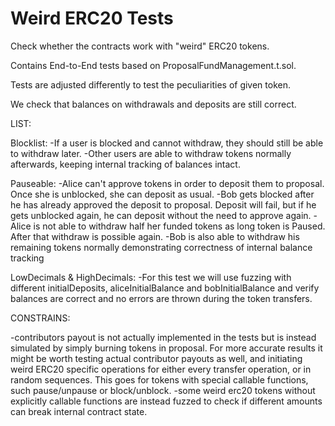 # Weird ERC20 Tests

Check whether the contracts work with "weird" ERC20 tokens.

Contains End-to-End tests based on ProposalFundManagement.t.sol.

Tests are adjusted differently to test the peculiarities of given token.

We check that balances on withdrawals and deposits are still correct.

LIST:

Blocklist:
-If a user is blocked and cannot withdraw, they should still be able to withdraw
 later.
-Other users are able to withdraw tokens normally afterwards, keeping internal
 tracking of balances intact.

Pauseable:
-Alice can't approve tokens in order to deposit them to proposal. Once she is
 unblocked, she can deposit as usual.
-Bob gets blocked after he has already approved the deposit to proposal. Deposit
 will fail, but if he gets unblocked again, he can deposit without the need
 to approve again.
-Alice is not able to withdraw half her funded tokens as long token is Paused.
 After that withdraw is possible again.
-Bob is also able to withdraw his remaining tokens normally demonstrating
 correctness of internal balance tracking

LowDecimals & HighDecimals:
-For this test we will use fuzzing with different initialDeposits,
 aliceInitialBalance and bobInitialBalance and verify balances are correct and
 no errors are thrown during the token transfers.

CONSTRAINS:

-contributors payout is not actually implemented in the tests but is instead
 simulated by simply burning tokens in proposal.
 For more accurate results it might be worth testing actual contributor payouts
 as well, and initiating weird ERC20 specific operations for either every
 transfer operation, or in random sequences. This goes for tokens with special
 callable functions, such pause/unpause or block/unblock.
-some weird erc20 tokens without explicitly callable functions are instead
 fuzzed to check if different amounts can break internal contract state.
